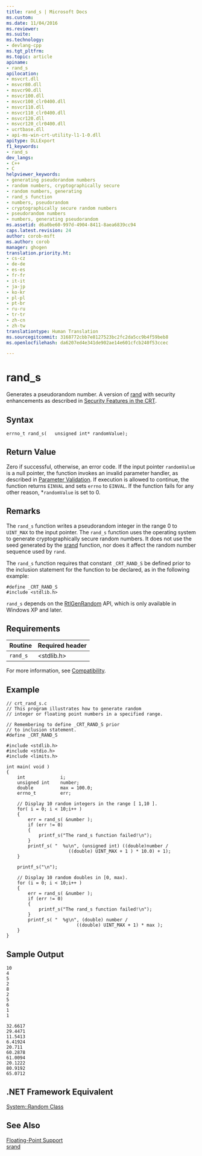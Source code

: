 ```yaml
---
title: rand_s | Microsoft Docs
ms.custom: 
ms.date: 11/04/2016
ms.reviewer: 
ms.suite: 
ms.technology:
- devlang-cpp
ms.tgt_pltfrm: 
ms.topic: article
apiname:
- rand_s
apilocation:
- msvcrt.dll
- msvcr80.dll
- msvcr90.dll
- msvcr100.dll
- msvcr100_clr0400.dll
- msvcr110.dll
- msvcr110_clr0400.dll
- msvcr120.dll
- msvcr120_clr0400.dll
- ucrtbase.dll
- api-ms-win-crt-utility-l1-1-0.dll
apitype: DLLExport
f1_keywords:
- rand_s
dev_langs:
- C++
- C
helpviewer_keywords:
- generating pseudorandom numbers
- random numbers, cryptographically secure
- random numbers, generating
- rand_s function
- numbers, pseudorandom
- cryptographically secure random numbers
- pseudorandom numbers
- numbers, generating pseudorandom
ms.assetid: d6a0be60-997d-4904-8411-8aea6839cc94
caps.latest.revision: 24
author: corob-msft
ms.author: corob
manager: ghogen
translation.priority.ht:
- cs-cz
- de-de
- es-es
- fr-fr
- it-it
- ja-jp
- ko-kr
- pl-pl
- pt-br
- ru-ru
- tr-tr
- zh-cn
- zh-tw
translationtype: Human Translation
ms.sourcegitcommit: 3168772cbb7e8127523bc2fc2da5cc9b4f59beb8
ms.openlocfilehash: da6207ed4e341de902ae14e601cfcb240f53ccec

---
```

# rand_s
Generates a pseudorandom number. A version of [rand](../../c-runtime-library/reference/rand.md) with security enhancements as described in [Security Features in the CRT](../../c-runtime-library/security-features-in-the-crt.md).  
  
## Syntax  
  
```  
errno_t rand_s(   unsigned int* randomValue);  
```  
  
## Return Value  
 Zero if successful, otherwise, an error code. If the input pointer `randomValue` is a null pointer, the function invokes an invalid parameter handler, as described in [Parameter Validation](../../c-runtime-library/parameter-validation.md). If execution is allowed to continue, the function returns `EINVAL` and sets `errno` to `EINVAL`. If the function fails for any other reason, *`randomValue` is set to 0.  
  
## Remarks  
 The `rand_s` function writes a pseudorandom integer in the range 0 to `UINT_MAX` to the input pointer. The `rand_s` function uses the operating system to generate cryptographically secure random numbers. It does not use the seed generated by the [srand](../../c-runtime-library/reference/srand.md) function, nor does it affect the random number sequence used by `rand`.  
  
 The `rand_s` function requires that constant `_CRT_RAND_S` be defined prior to the inclusion statement for the function to be declared, as in the following example:  
  
```  
#define _CRT_RAND_S  
#include <stdlib.h>  
```  
  
 `rand_s` depends on the [RtlGenRandom](http://msdn.microsoft.com/library/windows/desktop/aa387694) API, which is only available in Windows XP and later.  
  
## Requirements  
  
|Routine|Required header|  
|-------------|---------------------|  
|`rand_s`|\<stdlib.h>|  
  
 For more information, see [Compatibility](../../c-runtime-library/compatibility.md).  
  
## Example  
  
```  
// crt_rand_s.c  
// This program illustrates how to generate random  
// integer or floating point numbers in a specified range.  
  
// Remembering to define _CRT_RAND_S prior  
// to inclusion statement.  
#define _CRT_RAND_S  
  
#include <stdlib.h>  
#include <stdio.h>  
#include <limits.h>  
  
int main( void )  
{  
    int             i;  
    unsigned int    number;  
    double          max = 100.0;  
    errno_t         err;  
  
    // Display 10 random integers in the range [ 1,10 ].  
    for( i = 0; i < 10;i++ )  
    {  
        err = rand_s( &number );  
        if (err != 0)  
        {  
            printf_s("The rand_s function failed!\n");  
        }  
        printf_s( "  %u\n", (unsigned int) ((double)number /  
                       ((double) UINT_MAX + 1 ) * 10.0) + 1);  
    }  
  
    printf_s("\n");  
  
    // Display 10 random doubles in [0, max).  
    for (i = 0; i < 10;i++ )  
    {  
        err = rand_s( &number );  
        if (err != 0)  
        {  
            printf_s("The rand_s function failed!\n");  
        }  
        printf_s( "  %g\n", (double) number /   
                          ((double) UINT_MAX + 1) * max );  
    }  
}  
```  
  
## Sample Output  
  
```  
10  
4  
5  
2  
8  
2  
5  
6  
1  
1  
  
32.6617  
29.4471  
11.5413  
6.41924  
20.711  
60.2878  
61.0094  
20.1222  
80.9192  
65.0712  
```  
  
## .NET Framework Equivalent  
 [System::Random Class](https://msdn.microsoft.com/en-us/library/system.random.aspx)  
  
## See Also  
 [Floating-Point Support](../../c-runtime-library/floating-point-support.md)   
 [srand](../../c-runtime-library/reference/srand.md)


<!--HONumber=Jan17_HO2-->


